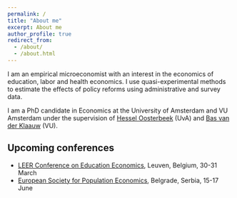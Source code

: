 ```yaml
---
permalink: /
title: "About me"
excerpt: About me
author_profile: true
redirect_from: 
  - /about/
  - /about.html
---
```


I am an empirical microeconomist with an interest in the economics of education, labor and health economics. I use quasi-experimental methods to estimate the effects of policy reforms using administrative and survey data.   

I am a PhD candidate in Economics at the University of Amsterdam and VU Amsterdam under the supervision of [Hessel Oosterbeek](https://oosterbeek.economists.nl) (UvA) and [Bas van der Klaauw](https://personal.vu.nl/b.vander.klaauw/) (VU).

## Upcoming conferences

- [LEER Conference on Education Economics](https://feb.kuleuven.be/drc/LEER/map-leer-conference-2023/programme-leer-2023), Leuven, Belgium, 30-31 March
- [European Society for Population Economics](https://www.espe.org), Belgrade, Serbia, 15-17 June
